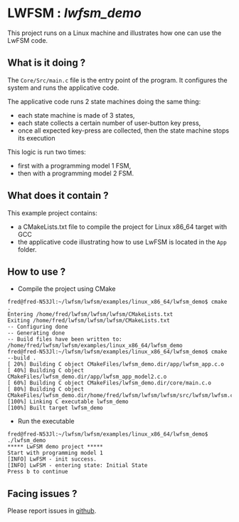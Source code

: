# __LWFSM : *lwfsm_demo*__

This project runs on a Linux machine and illustrates how one can use the LwFSM code.

## What is it doing ?

The `Core/Src/main.c` file is the entry point of the program.
It configures the system and runs the applicative code.

The applicative code runs 2 state machines doing the same thing:
- each state machine is made of 3 states,
- each state collects a certain number of user-button key press,
- once all expected key-press are collected, then the state machine stops its execution

This logic is run two times:
- first with a programming model 1 FSM,
- then with a programming model 2 FSM.

## What does it contain ?

This example project contains:
- a CMakeLists.txt file to compile the project for Linux x86_64 target with GCC
- the applicative code illustrating how to use LwFSM is located in the `App` folder.

## How to use ?

- Compile the project using CMake
```
fred@fred-N53Jl:~/lwfsm/lwfsm/examples/linux_x86_64/lwfsm_demo$ cmake .
Entering /home/fred/lwfsm/lwfsm/lwfsm/CMakeLists.txt
Exiting /home/fred/lwfsm/lwfsm/lwfsm/CMakeLists.txt
-- Configuring done
-- Generating done
-- Build files have been written to: /home/fred/lwfsm/lwfsm/examples/linux_x86_64/lwfsm_demo
fred@fred-N53Jl:~/lwfsm/lwfsm/examples/linux_x86_64/lwfsm_demo$ cmake --build .
[ 20%] Building C object CMakeFiles/lwfsm_demo.dir/app/lwfsm_app.c.o
[ 40%] Building C object CMakeFiles/lwfsm_demo.dir/app/lwfsm_app_model2.c.o
[ 60%] Building C object CMakeFiles/lwfsm_demo.dir/core/main.c.o
[ 80%] Building C object CMakeFiles/lwfsm_demo.dir/home/fred/lwfsm/lwfsm/lwfsm/src/lwfsm/lwfsm.c.o
[100%] Linking C executable lwfsm_demo
[100%] Built target lwfsm_demo
```
- Run the executable
```
fred@fred-N53Jl:~/lwfsm/lwfsm/examples/linux_x86_64/lwfsm_demo$ ./lwfsm_demo
***** LwFSM demo project *****
Start with programming model 1
[INFO] LwFSM - init success.
[INFO] LwFSM - entering state: Initial State
Press b to continue
```

## Facing issues ?

Please report issues in [github](https://github.com/fred-r-perso/lwfsm/issues).
